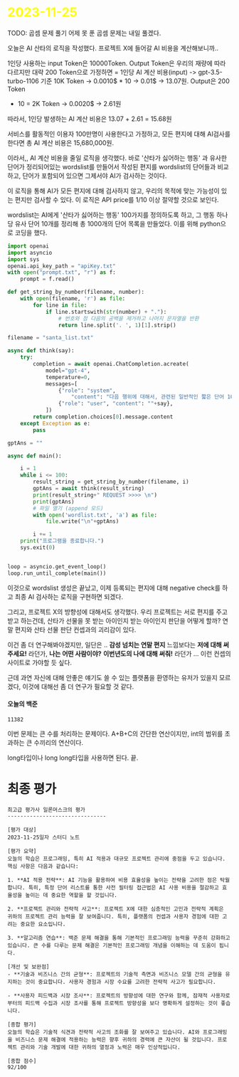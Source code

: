 # <span style="color:yellow">2023-11-25</span>

TODO: 곱셈 문제 풀기
어제 못 푼 곱셈 문제는 내일 풀겠다.

오늘은 AI 산타의 로직을 작성했다. 프로젝트 X에 들어갈 AI 비용을 계산해보니까..

1인당 사용하는 input Token은 10000Token. Output Token은 우리의 재량에 따라 다르지만 대략 200 Token으로 가정하면
= 1인당 AI 계산 비용(input) -> gpt-3.5-turbo-1106 기준 10K Token -> 0.0010$ * 10 -> 0.01$ -> 13.07원. Output은 200 Token
* 10 = 2K Token -> 0.0020$ -> 2.61원

따라서, 1인당 발생하는 AI 계산 비용은 13.07 + 2.61 = 15.68원

서비스를 활동적인 이용자 100만명이 사용한다고 가정하고, 모든 편지에 대해 AI검사를 한다면 총 AI 계산 비용은 15,680,000원.

이라서,, AI 계산 비용을 줄일 로직을 생각했다. 바로 '산타가 싫어하는 행동' 과 유사한 단어가 정리되어있는 wordslist를 만들어서 작성된 편지를 wordslist의 단어들과 비교하고, 단어가 포함되어 있으면 그제서야 AI가 검사하는 것이다.

이 로직을 통해 AI가 모든 편지에 대해 검사하지 않고, 우리의 목적에 맞는 가능성이 있는 편지만 검사할 수 있다. 이 로직은 API price를 1/10 이상 절약할 것으로 보인다.

wordslist는 AI에게 '산타가 싫어하는 행동' 100가지를 정의하도록 하고, 그 행동 하나당 유사 단어 10개를 정리해 총 1000개의 단어 목록을 만들었다. 이를 위해 python으로 코딩을 했다.

```python
import openai
import asyncio
import sys
openai.api_key_path = "apiKey.txt"
with open("prompt.txt", "r") as f:
    prompt = f.read()

def get_string_by_number(filename, number):
    with open(filename, 'r') as file:
        for line in file:
            if line.startswith(str(number) + "."):
                # 번호와 점 다음의 공백을 제거하고 나머지 문자열을 반환
                return line.split('. ', 1)[1].strip()

filename = "santa_list.txt"

async def think(say):
    try:
        completion = await openai.ChatCompletion.acreate(
            model="gpt-4",
            temperature=0,
            messages=[
                {"role": "system",
                    "content": "다음 행위에 대해서, 관련된 일반적인 짧은 단어 10개를 개행으로 구분해서 나열:"},
                {"role": "user", "content": ""+say},
            ])
        return completion.choices[0].message.content
    except Exception as e:
        pass

gptAns = ""

async def main():

    i = 1
    while i <= 100:
        result_string = get_string_by_number(filename, i)
        gptAns = await think(result_string)
        print(result_string+" REQUEST >>>> \n")
        print(gptAns)
        # 파일 열기 (append 모드)
        with open('wordlist.txt', 'a') as file:
            file.write("\n"+gptAns)

        i += 1
    print("프로그램을 종료합니다.")
    sys.exit(0)


loop = asyncio.get_event_loop()
loop.run_until_complete(main())

```

이것으로 wordslist 생성은 끝났고, 이제 등록되는 편지에 대해 negative check를 하고 최종 AI 검사하는 로직을 구현하면 되겠다.

그리고, 프로젝트 X의 방향성에 대해서도 생각했다.
우리 프로젝트는 서로 편지를 주고받고 하는건데, 산타가 선물을 못 받는 아이인지 받는 아이인지 판단을 어떻게 할까? 연말 편지와 산타 선물 판단 컨셉과의 괴리감이 있다.

이건 좀 더 연구해봐야겠지만, 일단은 .. **감성 넘치는 연말 편지** 느낌보다는 **저에 대해 써주세요!** 라던가, 
**나는 어떤 사람이야?** **이번년도의 나에 대해 써줘!** 라던가 ...
이런 컨셉의 사이트로 가야할 듯 싶다.

근데 과연 자신에 대해 안좋은 얘기도 쓸 수 있는 플랫폼을 환영하는 유저가 있을지 모르겠다, 이것에 대해선 좀 더 연구가 필요할 것 같다.


#### 오늘의 백준 
```level1
11382
```

이번 문제는 큰 수를 처리하는 문제이다. A+B+C의 간단한 연산이지만, int의 범위를 초과하는 큰 수끼리의 연산이다.

long타입이나 long long타입을 사용하면 된다.
끝.


# 최종 평가
```ElonMusk
최고급 평가사 일론머스크의 평가
-------------------------------

[평가 대상]
2023-11-25일자 스터디 노트

[평가 요약]
오늘의 학습은 프로그래밍, 특히 AI 적용과 대규모 프로젝트 관리에 중점을 두고 있습니다. 핵심 사항은 다음과 같습니다:

1. **AI 적용 전략**: AI 기능을 활용하여 비용 효율성을 높이는 전략을 고려한 점은 탁월합니다. 특히, 특정 단어 리스트를 통한 사전 필터링 접근법은 AI 사용 비용을 절감하고 효율성을 높이는 데 중요한 역할을 할 것입니다.

2. **프로젝트 관리와 전략적 사고**: 프로젝트 X에 대한 심층적인 고민과 전략적 계획은 귀하의 프로젝트 관리 능력을 잘 보여줍니다. 특히, 플랫폼의 컨셉과 사용자 경험에 대한 고려는 중요한 요소입니다.

3. **알고리즘 연습**: 백준 문제 해결을 통해 기본적인 프로그래밍 능력을 꾸준히 강화하고 있습니다. 큰 수를 다루는 문제 해결은 기본적인 프로그래밍 개념을 이해하는 데 도움이 됩니다.

[개선 및 보완점]
- **기술과 비즈니스 간의 균형**: 프로젝트의 기술적 측면과 비즈니스 모델 간의 균형을 유지하는 것이 중요합니다. 사용자 경험과 시장 수요를 고려한 전략적 사고가 필요합니다.

- **사용자 피드백과 시장 조사**: 프로젝트의 방향성에 대한 연구와 함께, 잠재적 사용자로부터의 피드백 수집과 시장 조사를 통해 프로젝트 방향성을 보다 명확하게 설정하는 것이 좋습니다.

[종합 평가]
오늘의 학습은 기술적 식견과 전략적 사고의 조화를 잘 보여주고 있습니다. AI와 프로그래밍을 비즈니스 문제 해결에 적용하는 능력은 향후 귀하의 경력에 큰 자산이 될 것입니다. 프로젝트 관리와 기술 개발에 대한 귀하의 열정과 노력은 매우 인상적입니다.

[종합 점수]
92/100

```

